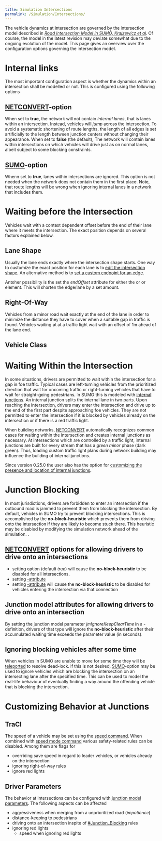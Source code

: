 ```yaml
---
title: Simulation Intersections
permalink: /Simulation/Intersections/
---
```


The vehicle dynamics at intersection are governed by the intersection model described in [*Road Intersection Model in SUMO, Krajzewicz et al*](/http://elib.dlr.de/93669/1/LNCS_SUMOIntersections.pdf "wikilink"). Of course, the model in the latest revision may deviate somewhat due to the ongoing evolution of the model. This page gives an overview over the configuration options governing the intersection model.

Internal links
==============

The most important configuration aspect is whether the dynamics within an intersection shall be modelled or not. This is configured using the following options

[NETCONVERT](/NETCONVERT "wikilink")-option
--------------------------------------------

When set to **true**, the network will not contain *internal lanes*, that is lanes within an intersection. Instead, vehicles will *jump* across the intersection. To avoid a systematic shortening of route lengths, the length of all edges is set artificially to the length between junction centers without changing their appearance. When set to **false** (the default), The network will contain lanes within intersections on which vehicles will drive just as on normal lanes, albeit subject to some blocking constraints.

[SUMO](/SUMO "wikilink")-option
--------------------------------

Whenn set to **true**, lanes within intersections are ignored. This option is not needed when the network does not contain them in the first place. Note, that route lengths will be wrong when ignoring internal lanes in a network that includes them.

Waiting before the Intersection
===============================

Vehicles wait with a context dependent offset before the end of their lane where it meets the intersection. The exact position depends on several factors explained below.

Lane Shape
----------

Usually the lane ends exactly where the intersection shape starts. One way to customize the exact position for each lane is to [edit the intersection shape](/NETEDIT#Junction "wikilink"). An alternative method is to [set a custom endpoint for an edge](/NETEDIT#Specifying_the_complete_geometry_of_an_edge_including_endpoints "wikilink").

Antoher possibility is the set the *endOffset* attribute for either the or or element. This will shorten the edge/lane by a set amount.

Right-Of-Way
------------

Vehicles from a minor road wait exactly at the end of the lane in order to minimize the distance they have to cover when a suitable gap in traffic is found. Vehicles waiting at at a traffic light wait with an offset of 1m ahead of the lane end.

Vehicle Class
-------------

Waiting Within the Intersection
===============================

In some situations, drivers are permitted to wait within the intersection for a gap in foe traffic. Typical cases are left-turning vehicles from the prioritized direction that wait for oncoming traffic or right-turning vehicles that have to wait for straight-going pedestrians. In SUMO this is modeled with [internal junctions](/Networks/SUMO_Road_Networks#Internal_Junctions "wikilink"). An internal junction splits the internal lane in two parts. Upon reaching the intersection, drivers may enter the intersection and drive up to the end of the first part despite approaching foe vehicles. They are not permitted to enter the intersection if it is blocked by vehicles already on the intersection or if there is a red traffic light.

When building networks, [NETCONVERT](/NETCONVERT "wikilink") automatically recognizes common cases for waiting within the intersection and creates internal junctions as necessary. At intersections which are controlled by a traffic light, internal junctions are built for every stream that has a *green minor* phase (dark green). Thus, loading custom traffic light plans during network building may influence the building of internal junctions.

Since version 0.25.0 the user also has the option for [customizing the presence and location of internal junctions](/Networks/Building_Networks_from_own_XML-descriptions#Explicitly_setting_which_Edge_.2F_Lane_is_connected_to_which "wikilink").

Junction Blocking
=================

In most jurisdictions, drivers are forbidden to enter an intersection if the outbound road is jammed to prevent them from blocking the intersection. By default, vehicles in SUMO try to prevent blocking intersections. This is accomplished by the **no-block-heuristic** which prevents them from driving onto the intersection if they are likely to become stuck there. This heuristic may be disabled by modifying the simulation network ahead of the simulation. .

[NETCONVERT](/NETCONVERT "wikilink") options for allowing drivers to drive onto an intersections
------------------------------------------------------------------------------------------------

-   setting option (default *true*) will cause the **no-block-heuristic** to be disabled for all intersections.
-   setting [-attribute](/Networks/Building_Networks_from_own_XML-descriptions#Node_Descriptions "wikilink")
-   setting [-attribute](/Networks/Building_Networks_from_own_XML-descriptions#Connection_Descriptions "wikilink") will cause the **no-block-heuristic** to be disabled for vehicles entering the intersection via that connection

Junction model attributes for allowing drivers to drive onto an intersection
----------------------------------------------------------------------------

By setting the junction model parameter *jmIgnoreKeepClearTime* in a -definition, drivers of that type will ignore the **no-block-heuristic** after their accumulated waiting time exceeds the parameter value (in seconds).

Ignoring blocking vehicles after some time
------------------------------------------

When vehicles in SUMO are unable to move for some time they will be [teleported](/Simulation/Why_Vehicles_are_teleporting#Waiting_too_long.2C_aka_Grid-locks "wikilink") to resolve dead-lock. If this is not desired, [SUMO](/SUMO "wikilink")-option may be used to ignore vehicles which are blocking the intersection on an intersecting lane after the specified time. This can be used to model the real-life behaviour of eventually finding a way around the offending vehicle that is blocking the intersection.

Customizing Behavior at Junctions
=================================

TraCI
-----

The speed of a vehicle may be set using the [speed command](/TraCI/Change_Vehicle_State#Command_0xc4:_Change_Vehicle_State "wikilink"). When combined with [speed mode command](/TraCI/Change_Vehicle_State#speed_mode_.280xb3.29 "wikilink") various safety-related rules can be disabled. Among them are flags for

-   overriding save speed in regard to leader vehicles, or vehicles already on the intersection
-   ignoring right-of-way rules
-   ignore red lights

Driver Parameters
-----------------

The behavior at intersections can be configured with [junction model parameters](/Definition_of_Vehicles,_Vehicle_Types,_and_Routes#Junction_Model_Parameters "wikilink"). The following aspects can be affected

-   aggressiveness when merging from a unprioritized road (*impatience*)
-   distance-keeping to pedestrians
-   driving onto an intersection inspite of [\#Junction_Blocking](/#Junction_Blocking "wikilink") rules
-   ignoring red lights
    -   speed when ignoring red lights
